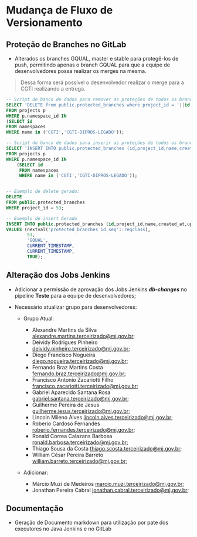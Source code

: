 # Mudança de Fluxo de Versionamento

## Proteção de Branches no GitLab

- Alterados os branches GQUAL, master e stable para protegê-los de push, permitindo apenas o branch GQUAL para que a equipe de desenvolvedores possa realizar os merges na mesma.

> Dessa forma será possível o desenvolvedor realizar o merge para a CGTI realizando a entrega.

```sql
-- Script de banco de dados para remover as proteções de todos os branches dos projetos da CGTI e CGTI-DIPROS-LEGADO
SELECT 'DELETE from public.protected_branches where project_id = '||id||';'
FROM projects p
WHERE p.namespace_id IN
(SELECT id
FROM namespaces
WHERE name in ('CGTI','CGTI-DIPROS-LEGADO'));

-- Script de banco de dados para inserir as proteções de todos os branches dos projetos da CGTI e CGTI-DIPROS-LEGADO
SELECT 'INSERT INTO public.protected_branches (id,project_id,name,created_at,updated_at,developers_can_push) VALUES (nextval(''protected_branches_id_seq''::regclass),'||id||',''GQUAL'',current_timestamp,current_timestamp,TRUE);'
FROM projects p
WHERE p.namespace_id IN
    (SELECT id
     FROM namespaces
     WHERE name in ('CGTI','CGTI-DIPROS-LEGADO'));


-- Exemplo de delete gerado:
DELETE
FROM public.protected_branches
WHERE project_id = 53;

-- Exemplo de insert Gerado
INSERT INTO public.protected_branches (id,project_id,name,created_at,updated_at,developers_can_push)
VALUES (nextval('protected_branches_id_seq'::regclass),
        53,
        'GQUAL',
        CURRENT_TIMESTAMP,
        CURRENT_TIMESTAMP,
        TRUE);
```

## Alteração dos Jobs Jenkins

- Adicionar a permissão de aprovação dos Jobs Jenkins **_db-changes_** no pipeline **Teste** para a equipe de desenvolvedores;
- Necessário atualizar grupo para desenvolvedores:

  - Grupo Atual:

    - Alexandre Martins da Silva <alexandre.martins.terceirizado@mj.gov.br>;
    - Deividy Rodrigues Pinheiro <deividy.pinheiro.terceirizado@mj.gov.br>;
    - Diego Francisco Nogueira <diego.nogueira.terceirizado@mj.gov.br>;
    - Fernando Braz Martins Costa <fernando.braz.terceirizado@mj.gov.br>;
    - Francisco Antonio Zacariotti Filho <francisco.zacariotti.terceirizado@mj.gov.br>;
    - Gabriel Aparecido Santana Rosa <gabriel.santana.terceirizado@mj.gov.br>;
    - Guilherme Pereira de Jesus <guilherme.jesus.terceirizado@mj.gov.br>;
    - Lincoln Mileno Alves <lincoln.alves.terceirizado@mj.gov.br>;
    - Roberio Cardoso Fernandes <roberio.fernandes.terceirizado@mj.gov.br>;
    - Ronald Correa Calazans Barbosa <ronald.barbosa.terceirizado@mj.gov.br>;
    - Thiago Sousa da Costa <thiago.scosta.terceirizado@mj.gov.br>;
    - William César Pereira Barreto <william.barreto.terceirizado@mj.gov.br>;

  - Adicionar:

    - Márcio Muzi de Medeiros <marcio.muzi.terceirizado@mj.gov.br>;
    - Jonathan Pereira Cabral <jonathan.cabral.terceirizado@mj.gov.br>;

## Documentação

- Geração de Documento markdown para utilização por pate dos executores no Java Jenkins e no GitLab
